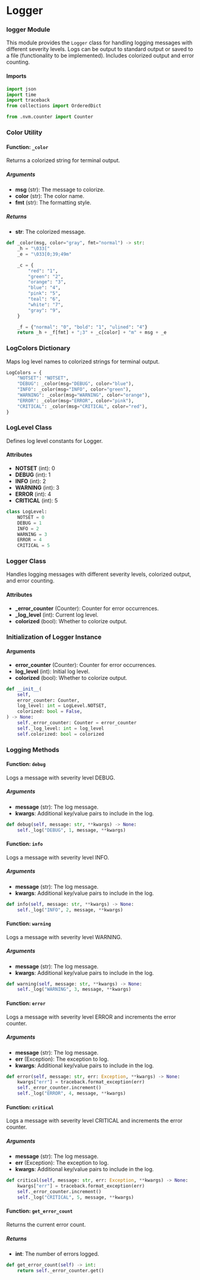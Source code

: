 # Logger

### logger Module
This module provides the `Logger` class for handling logging messages with different severity levels. Logs can be output to standard output or saved to a file (functionality to be implemented). Includes colorized output and error counting.

#### Imports
```py title="logger.py"
import json
import time
import traceback
from collections import OrderedDict

from .nvm.counter import Counter
```

### Color Utility

#### Function: `_color`
Returns a colorized string for terminal output.

##### Arguments
- **msg** (str): The message to colorize.
- **color** (str): The color name.
- **fmt** (str): The formatting style.

##### Returns
- **str**: The colorized message.

```py title="logger.py"
def _color(msg, color="gray", fmt="normal") -> str:
    _h = "\033["
    _e = "\033[0;39;49m"

    _c = {
        "red": "1",
        "green": "2",
        "orange": "3",
        "blue": "4",
        "pink": "5",
        "teal": "6",
        "white": "7",
        "gray": "9",
    }

    _f = {"normal": "0", "bold": "1", "ulined": "4"}
    return _h + _f[fmt] + ";3" + _c[color] + "m" + msg + _e
```

### LogColors Dictionary
Maps log level names to colorized strings for terminal output.

```py title="logger.py"
LogColors = {
    "NOTSET": "NOTSET",
    "DEBUG": _color(msg="DEBUG", color="blue"),
    "INFO": _color(msg="INFO", color="green"),
    "WARNING": _color(msg="WARNING", color="orange"),
    "ERROR": _color(msg="ERROR", color="pink"),
    "CRITICAL": _color(msg="CRITICAL", color="red"),
}
```

### LogLevel Class
Defines log level constants for Logger.

#### Attributes
- **NOTSET** (int): 0
- **DEBUG** (int): 1
- **INFO** (int): 2
- **WARNING** (int): 3
- **ERROR** (int): 4
- **CRITICAL** (int): 5

```py title="logger.py"
class LogLevel:
    NOTSET = 0
    DEBUG = 1
    INFO = 2
    WARNING = 3
    ERROR = 4
    CRITICAL = 5
```

### Logger Class
Handles logging messages with different severity levels, colorized output, and error counting.

#### Attributes
- **_error_counter** (Counter): Counter for error occurrences.
- **_log_level** (int): Current log level.
- **colorized** (bool): Whether to colorize output.

### Initialization of Logger Instance

#### Arguments
- **error_counter** (Counter): Counter for error occurrences.
- **log_level** (int): Initial log level.
- **colorized** (bool): Whether to colorize output.

```py title="logger.py"
def __init__(
    self,
    error_counter: Counter,
    log_level: int = LogLevel.NOTSET,
    colorized: bool = False,
) -> None:
    self._error_counter: Counter = error_counter
    self._log_level: int = log_level
    self.colorized: bool = colorized
```

### Logging Methods

#### Function: `debug`
Logs a message with severity level DEBUG.

##### Arguments
- **message** (str): The log message.
- **kwargs**: Additional key/value pairs to include in the log.

```py title="logger.py"
def debug(self, message: str, **kwargs) -> None:
    self._log("DEBUG", 1, message, **kwargs)
```

#### Function: `info`
Logs a message with severity level INFO.

##### Arguments
- **message** (str): The log message.
- **kwargs**: Additional key/value pairs to include in the log.

```py title="logger.py"
def info(self, message: str, **kwargs) -> None:
    self._log("INFO", 2, message, **kwargs)
```

#### Function: `warning`
Logs a message with severity level WARNING.

##### Arguments
- **message** (str): The log message.
- **kwargs**: Additional key/value pairs to include in the log.

```py title="logger.py"
def warning(self, message: str, **kwargs) -> None:
    self._log("WARNING", 3, message, **kwargs)
```

#### Function: `error`
Logs a message with severity level ERROR and increments the error counter.

##### Arguments
- **message** (str): The log message.
- **err** (Exception): The exception to log.
- **kwargs**: Additional key/value pairs to include in the log.

```py title="logger.py"
def error(self, message: str, err: Exception, **kwargs) -> None:
    kwargs["err"] = traceback.format_exception(err)
    self._error_counter.increment()
    self._log("ERROR", 4, message, **kwargs)
```

#### Function: `critical`
Logs a message with severity level CRITICAL and increments the error counter.

##### Arguments
- **message** (str): The log message.
- **err** (Exception): The exception to log.
- **kwargs**: Additional key/value pairs to include in the log.

```py title="logger.py"
def critical(self, message: str, err: Exception, **kwargs) -> None:
    kwargs["err"] = traceback.format_exception(err)
    self._error_counter.increment()
    self._log("CRITICAL", 5, message, **kwargs)
```

#### Function: `get_error_count`
Returns the current error count.

##### Returns
- **int**: The number of errors logged.

```py title="logger.py"
def get_error_count(self) -> int:
    return self._error_counter.get()
```